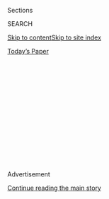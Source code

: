 <div id="app">

<div>

<div>

<div>

<div class="NYTAppHideMasthead css-1q2w90k e1suatyy0">

<div class="section css-ui9rw0 e1suatyy2">

<div class="css-eph4ug er09x8g0">

<div class="css-6n7j50">

</div>

<span class="css-1dv1kvn">Sections</span>

<div class="css-10488qs">

<span class="css-1dv1kvn">SEARCH</span>

</div>

[Skip to content](#site-content)[Skip to site
index](#site-index)

</div>

<div class="css-10698na e1huz5gh0">

</div>

</div>

<div id="masthead-bar-one" class="section hasLinks css-15hmgas e1csuq9d3">

<div class="css-uqyvli e1csuq9d0">

</div>

<div class="css-1uqjmks e1csuq9d1">

</div>

<div class="css-9e9ivx">

[](https://myaccount.nytimes3xbfgragh.onion/auth/login?response_type=cookie&client_id=vi)

</div>

<div class="css-1bvtpon e1csuq9d2">

[Today’s
Paper](https://www.nytimes3xbfgragh.onion/section/todayspaper)

</div>

</div>

</div>

</div>

<div data-aria-hidden="false">

<div id="site-content" data-role="main">

<div>

<div class="css-1aor85t" style="opacity:0.000000001;z-index:-1;visibility:hidden">

<div class="css-1hqnpie">

<div class="css-epjblv">

<span class="css-z6pdnw">Corrupt Leaders Are Falling Around the World.
Will It Boost
Economies?</span>

</div>

<div class="css-k008qs">

<div class="css-1iwv8en">

<span class="css-18z7m18"></span>

<div>

<div>

</div>

</div>

</div>

<span class="css-1n6z4y">https://nyti.ms/2HKg9sl</span>

<div class="css-1705lsu">

<div class="css-4xjgmj">

<div class="css-4skfbu" data-role="toolbar" data-aria-label="Social Media Share buttons, Save button, and Comments Panel with current comment count" data-testid="share-tools">

  - 
  - 
  - 
  - 
    
    <div class="css-6n7j50">
    
    </div>

  - 
  - 

</div>

</div>

</div>

</div>

</div>

</div>

<div class="css-13pd83m">

</div>

<div id="top-wrapper" class="css-1sy8kpn">

<div id="top-slug" class="css-l9onyx">

Advertisement

</div>

[Continue reading the main
story](#after-top)

<div class="ad top-wrapper" style="text-align:center;height:100%;display:block;min-height:250px">

<div id="top" class="place-ad" data-position="top" data-size-key="top">

</div>

</div>

<div id="after-top">

</div>

</div>

<div id="sponsor-wrapper" class="css-1hyfx7x">

<div id="sponsor-slug" class="css-19vbshk">

Supported by

</div>

[Continue reading the main
story](#after-sponsor)

<div id="sponsor" class="ad sponsor-wrapper" style="text-align:center;height:100%;display:block">

</div>

<div id="after-sponsor">

</div>

</div>

[On
Money](/column/on-money "On Money")

<div class="css-1vkm6nb ehdk2mb0">

# Corrupt Leaders Are Falling Around the World. Will It Boost Economies?

</div>

<div class="css-79elbk" data-testid="photoviewer-wrapper">

<div class="css-z3e15g" data-testid="photoviewer-wrapper-hidden">

</div>

<div class="css-1a48zt4 ehw59r15" data-testid="photoviewer-children">

![<span class="css-ach9cc e1z0qqy90" itemprop="copyrightHolder"><span class="css-1ly73wi e1tej78p0">Credit...</span><span><span>Illustration
by Andrew
Rae</span></span></span>](https://static01.graylady3jvrrxbe.onion/images/2018/05/06/magazine/06mag-OnMoney-image2/06mag-OnMoney-image2-articleLarge.png?quality=75&auto=webp&disable=upscale)

</div>

</div>

<div class="css-xt80pu e12qa4dv0">

<div class="css-18e8msd">

<div class="css-vp77d3 epjyd6m0">

<div class="css-1baulvz">

By <span class="css-1baulvz last-byline" itemprop="name">Brook
Larmer</span>

</div>

</div>

  - May 2,
    2018

  - 
    
    <div class="css-4xjgmj">
    
    <div class="css-d8bdto" data-role="toolbar" data-aria-label="Social Media Share buttons, Save button, and Comments Panel with current comment count" data-testid="share-tools">
    
      - 
      - 
      - 
      - 
        
        <div class="css-6n7j50">
        
        </div>
    
      - 
      - 
    
    </div>
    
    </div>

</div>

</div>

<div class="section meteredContent css-1r7ky0e" name="articleBody" itemprop="articleBody">

<div class="css-1fanzo5 StoryBodyCompanionColumn">

<div class="css-53u6y8">

As the rogues’ gallery of fallen world leaders grows, you might be
tempted to conclude that ours is the most corrupt era in history. Early
last month, the former South Korean president Park Geun-hye was
sentenced to 24 years in prison and fined $17 million for bribery,
extortion and abuse of power. That same day, the former South African
president Jacob Zuma, forced to resign in February by his own party,
appeared in court to face charges over a $2.5 billion arms deal. The
next day came an even bigger blow: Luiz Inácio Lula da Silva, Brazil’s
former president and current front-runner in polls for October’s
presidential election, began serving a 12-year jail term on corruption
charges — in a federal police building he himself inaugurated more than
a decade ago.

Lula is a casualty of what may be the largest corruption scandal ever.
An octopuslike bribery scheme carried out by the Brazilian construction
giant Odebrecht has spawned investigations in more than a dozen
countries, implicating leaders from Chile to Colombia, Mexico to
Mozambique. (The scandal has also led to a $3.5 billion fine levied by
the United States Justice Department against Odebrecht and inspired a
new Netflix series.) In Peru alone, three former presidents are facing
trial or serving jail time on Odebrecht-related charges.

With the crisis still metastasizing, it was hard not to be cynical when,
in mid-April, the region’s presidents gathered in Lima for the Summit of
the Americas to deliver high-minded speeches on this year’s theme:
“Democratic Governance Against Corruption.” Donald Trump skipped the
meeting, sending Vice President Mike Pence in his stead. It was a
measure of the speed of these unfolding scandals that the White House
couldn’t keep up. Pence’s official schedule initially included “a
banquet hosted by President Pedro Pablo Kuczynski of Peru.” The only
problem: Kuczynski was forced to resign three weeks earlier, one day
before he was to face certain impeachment on corruption charges.

Behind all these grim headlines, however, lies a larger and more
encouraging truth: Corruption is being exposed, denounced and prosecuted
more vigorously, and at higher levels, than ever. In Latin America, at
least, these are not just momentary flare-ups at the scandal du jour;
they seem to be the rumblings of a historic shift. “Judges, journalists
and the public now have the strength to take on high-level corruption,”
says Kevin Casas-Zamora, a former vice president of Costa Rica and
senior fellow at the Inter-American Dialogue. “It’s not that corruption
is getting worse or better, but that societies are more willing and able
to uncover it.”

</div>

</div>

<div class="css-1fanzo5 StoryBodyCompanionColumn">

<div class="css-53u6y8">

**Corruption, of course,** is an ancient temptation. Aristotle pondered
its significance back in the 4th century B.C.E., around the same time
the Indian philosopher Kautiliya enumerated the “40 ways of
embezzlement.” Throughout history, there has been a spirited debate
about whether corruption acts like “grease” (smoothing the way past red
tape) or “sand” (clogging the system with unproductive costs and scaring
off investment). In the 18th century, the Anglo-Dutch economist Bernard
Mandeville contended, in his “Fable of the Bees,” that private vices by
the “dextrous management of skilful politicians” could be turned into
“publick benefits.” More recently, some academics have argued that
corruption can serve as an economic lubricant in societies that have low
levels of trust, weak legal institutions or feckless governments. As the
political scientist Samuel P. Huntington wrote: “In terms of economic
growth, the only thing worse than a society with a rigid,
overcentralized, dishonest bureaucracy is one with a rigid,
overcentralized, honest
bureaucracy.”

</div>

</div>

<div class="css-79elbk" data-testid="photoviewer-wrapper">

<div class="css-z3e15g" data-testid="photoviewer-wrapper-hidden">

</div>

<div class="css-1a48zt4 ehw59r15" data-testid="photoviewer-children">

![<span class="css-ach9cc e1z0qqy90" itemprop="copyrightHolder"><span class="css-1ly73wi e1tej78p0">Credit...</span><span>Illustration
by Andrew
Rae</span></span>](https://static01.graylady3jvrrxbe.onion/images/2018/05/06/magazine/06mag-OnMoney-image1/06mag-OnMoney-image1-articleLarge.png?quality=75&auto=webp&disable=upscale)

</div>

</div>

<div class="css-1fanzo5 StoryBodyCompanionColumn">

<div class="css-53u6y8">

The “sand” argument, however, has gained far more traction in recent
years. “At this point, the evidence is fairly settled that corruption is
a drag on long-term growth,” Casas-Zamora says. The World Bank estimates
that bribes siphon off around $1.5 trillion from the global economy each
year — about 2 percent of world’s gross domestic product and 10 times
the value of overseas development aid. Much of that money, the bank
says, goes into the pockets and foreign bank accounts of elites rather
than into the public investments — schools, courts, hospitals, roads —
that are needed to lift economies over the long haul. By degrading
social norms and civic virtues, not to mention the rule of law on which
investment depends, corruption rots the foundations of a healthy
economy.

For citizens in the developing world, this is not an academic debate.
They see the costs of corruption every day: in shoddy public services;
in “public servants” suddenly driving luxury cars; in small businesses
pushed into the informal economy out of fear that taxes and laws will be
unfairly applied. Corruption is, in effect, a regressive tax. According
to the World Bank, poor families in developing countries often spend
twice as much of their income on bribes as high-income families. As the
World Bank president, Jim Yong Kim, put it: “Every dollar that a corrupt
official or a corrupt business person puts in their pocket is a dollar
stolen from a pregnant woman who needs health care; or from a girl or a
boy who deserves an education; or from communities that need water,
roads and schools.” He concluded: “In the developing world, corruption
is Public Enemy No. 1.”

Just a few years ago, Peru was growing so fast that it was considered,
with Mexico, Chile and Colombia, one of the “Pacific Pumas.” But the
collapse of commodity prices hit hard — Peru depends heavily on mining —
and the Odebrecht payoffs in exchange for major infrastructure projects
laid bare the country’s vast inequalities and injustices. Corruption has
plagued Latin America since the days of colonial occupation, but in this
case, the cure hurts almost as much as the disease. The Odebrecht
scandal has paralyzed construction ventures across Peru, says Eduardo
Dargent, a political scientist at the Pontifical Catholic University of
Peru, “but it is also making the government more prudent for new public
investment projects.” It’s bitter medicine, but if it helps Peru begin
to overcome its culture of corruption, the economy will be far healthier
in the long run.

</div>

</div>

<div class="css-1fanzo5 StoryBodyCompanionColumn">

<div class="css-53u6y8">

**Back in the** 1990s, when I lived in South America, Brazilians used a
common refrain, often delivered with a shrug of the shoulders, that
captured their tolerance for corrupt leaders: *“Rouba mas faz”* —
roughly, “He steals but he gets things done.” That passive acceptance is
disappearing fast, in Latin America and around the world. Part of the
change is demographic: Over the last decade, Latin America’s middle
class has grown by roughly 40 million people and now outnumbers those
living in poverty. The middle class wants more than jobs or survival,
more than *“rouba mas faz.”* As taxpayers, they want honest government
and are no longer willing to overlook abuses of power. With the help of
another new phenomenon, the mobilizing power of social media, this
rising middle class has led the anticorruption charge into the streets,
not just in Lima, Bogotá and Guatemala City but also in Baghdad,
Bucharest, Tel Aviv and beyond.

A central driver of the anticorruption movement is a young generation of
judges and prosecutors armed with greater independence and, in some
cases, tough new transparency laws. Many countries in Latin America have
adopted stricter accountability laws in the last two decades, though
only Brazil has tested them effectively. Sérgio Moro, the lead
prosecutor in Brazil’s biggest corruption cases, has leaned on two other
new tools, plea bargains and whistle-blower protections, to persuade
underlings to testify against top bosses and leaders, including Lula.
“Twenty-five years ago, there were no rules, no conventions, no
jurisdictions against corruption,” says Delia Ferreira Rubio, chair of
the global anticorruption group Transparency International. It’s the
collective responsibility of governments, civil society and businesses,
Ferreira Rubio says, “to ensure that impunity does not prevail.”

After an earlier wave of corruption scandals led to the fall of
presidents in Brazil and Peru, daily life resumed, and corruption only
worsened. Will this time be different? The social and legal progress
over the last 20 years may signal a tectonic shift. But corruption
fights back, too. In some countries, threatened elites are trying to
curb civil society, weaken prosecutors and attack the press. Even top
prosecutors say corruption cannot be rooted out with only court cases,
even ones that break the spell of impunity. The goal is to build
“systems of integrity” throughout society. And that requires
commitment greater than the platitudes emanating from the Summit of the
Americas. Such a prospect may be years, even generations, away. But the
biggest psychological obstacle may have fallen already. As Casas-Zamora
says, “The sense of fatalism about corruption is disappearing.”

</div>

</div>

</div>

<div>

</div>

<div>

</div>

<div>

</div>

<div>

<div id="bottom-wrapper" class="css-1ede5it">

<div id="bottom-slug" class="css-l9onyx">

Advertisement

</div>

[Continue reading the main
story](#after-bottom)

<div id="bottom" class="ad bottom-wrapper" style="text-align:center;height:100%;display:block;min-height:90px">

</div>

<div id="after-bottom">

</div>

</div>

</div>

</div>

</div>

## Site Index

<div>

</div>

## Site Information Navigation

  - [© <span>2020</span> <span>The New York Times
    Company</span>](https://help.nytimes3xbfgragh.onion/hc/en-us/articles/115014792127-Copyright-notice)

<!-- end list -->

  - [NYTCo](https://www.nytco.com/)
  - [Contact
    Us](https://help.nytimes3xbfgragh.onion/hc/en-us/articles/115015385887-Contact-Us)
  - [Work with us](https://www.nytco.com/careers/)
  - [Advertise](https://nytmediakit.com/)
  - [T Brand Studio](http://www.tbrandstudio.com/)
  - [Your Ad
    Choices](https://www.nytimes3xbfgragh.onion/privacy/cookie-policy#how-do-i-manage-trackers)
  - [Privacy](https://www.nytimes3xbfgragh.onion/privacy)
  - [Terms of
    Service](https://help.nytimes3xbfgragh.onion/hc/en-us/articles/115014893428-Terms-of-service)
  - [Terms of
    Sale](https://help.nytimes3xbfgragh.onion/hc/en-us/articles/115014893968-Terms-of-sale)
  - [Site
    Map](https://spiderbites.nytimes3xbfgragh.onion)
  - [Help](https://help.nytimes3xbfgragh.onion/hc/en-us)
  - [Subscriptions](https://www.nytimes3xbfgragh.onion/subscription?campaignId=37WXW)

</div>

</div>

</div>

</div>

